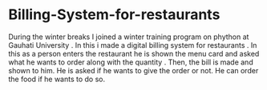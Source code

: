 # Billing-System-for-restaurants
During the winter breaks I joined a winter training program on phython at Gauhati University . In this i made a digital billing system for restaurants . In this as a person enters the restaurant he is shown the menu card and asked what he wants to order along with the quantity . Then, the bill is made and shown to him. He is asked if he wants to give the order or not. He can order the food if he wants to do so.    
